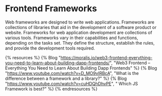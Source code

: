 # Frontend Frameworks

Web frameworks are designed to write web applications. Frameworks are collections of libraries that aid in the development of a software product or website. Frameworks for web application development are collections of various tools. Frameworks vary in their capabilities and functions, depending on the tasks set. They define the structure, establish the rules, and provide the development tools required.

{% resources %}
  {% Blog "https://moralis.io/web3-frontend-everything-you-need-to-learn-about-building-dapp-frontends/", "Web3 Frontend – Everything You Need to Learn About Building Dapp Frontends" %}
  {% Blog "https://www.youtube.com/watch?v=D_MO9vIRBcA", "What is the difference between a framework and a library?" %}
  {% Blog "https://www.youtube.com/watch?v=cuHDQhDhvPE", " Which JS Framework is best?" %}
{% endresources %}